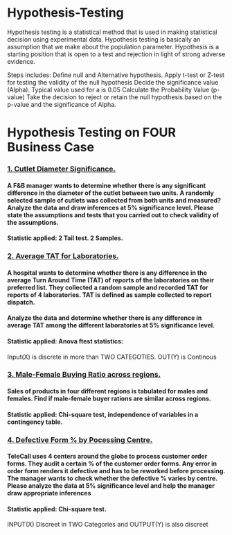 # Hypothesis-Testing
Hypothesis testing is a statistical method that is used  in making statistical decision using experimental data. 
Hypothesis testing is basically an assumption that we make about the population parameter. Hypothesis is a starting position that is open to a test and rejection in light of strong adverse evidence. 

Steps includes: 
Define null and Alternative hypothesis. 
Apply t-test or Z-test for testing the validity of the null hypothesis Decide the significance value (Alpha). 
Typical  value used for a is 0.05 Calculate the Probability Value (p-value) 
Take the decision to reject or retain the null hypothesis  based on the p-value and the significance of Alpha.

# Hypothesis Testing on FOUR Business Case

### [1. Cutlet Diameter Significance.](https://github.com/D4Danny/Cutlet-Diameter)

#### A F&B manager wants to determine whether there is any significant difference in the diameter of the cutlet between two units. A randomly selected sample of cutlets was collected from both units and measured? Analyze the data and draw inferences at 5% significance level. Please state the assumptions and tests that you carried out to check validity of the assumptions.
#### Statistic applied: 2 Tail test. 2 Samples.

### [2. Average TAT for Laboratories.](https://github.com/D4Danny/Average-Laboratory-TAT-Test.)
#### A hospital wants to determine whether there is any difference in the average Turn Around Time (TAT) of reports of the laboratories on their preferred list. They collected a random sample and recorded TAT for reports of 4 laboratories. TAT is defined as sample collected to report dispatch.
#### Analyze the data and determine whether there is any difference in average TAT among the different laboratories at 5% significance level.
#### Statistic applied: Anova ftest statistics: 
Input(X) is discrete in more than TWO CATEGOTIES. OUT(Y) is Continous

### [3. Male-Female Buying Ratio across regions.](https://github.com/D4Danny/Male-and-Female-Buying-Ratio)
#### Sales of products in four different regions is tabulated for males and females. Find if male-female buyer rations are similar across regions.
#### Statistic applied: Chi-square test, independence of variables in a contingency table. 

### [4. Defective Form % by Pocessing Centre.](https://github.com/D4Danny/Defective-for-Customer-Form)
#### TeleCall uses 4 centers around the globe to process customer order forms. They audit a certain % of the customer order forms. Any error in order form renders it defective and has to be reworked before processing. The manager wants to check whether the defective % varies by centre. Please analyze the data at 5% significance level and help the manager draw appropriate inferences
#### Statistic applied: Chi-square test.
INPUT(X) Discreet in TWO Categories and OUTPUT(Y) is also discreet  
